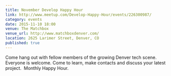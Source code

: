 ```yaml
---
title: November Develop Happy Hour
link: http://www.meetup.com/Develop-Happy-Hour/events/226300987/
category: events
date: 2015-11-10 18:00
venue: The Matchbox
venue_url: http://www.matchboxdenver.com/
location: 2625 Larimer Street, Denver, CO
published: true
---
```

Come hang out with fellow members of the growing Denver tech scene. Everyone is welcome. Come to learn, make contacts and discuss your latest project.
​
Monthly Happy Hour.
